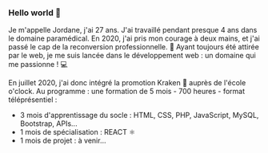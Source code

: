 ### Hello world 👋

Je m'appelle Jordane, j'ai 27 ans.
J'ai travaillé pendant presque 4 ans dans le domaine paramédical. 
En 2020, j'ai pris mon courage à deux mains, et j'ai passé le cap de la reconversion professionnelle. 🚀
Ayant toujours été attirée par le web, je me suis lancée dans le développement web : un domaine qui me passionne ! 💻

En juillet 2020, j'ai donc intégré la promotion Kraken 🐙 auprès de l'école o'clock.
Au programme : une formation de 5 mois - 700 heures - format téléprésentiel :
- 3 mois d'apprentissage du socle : HTML, CSS, PHP, JavaScript, MySQL, Bootstrap, APIs...
- 1 mois de spécialisation : REACT ⚛️
- 1 mois de projet : à venir...

<!--
**Jordane-Kraken/Jordane-Kraken** is a ✨ _special_ ✨ repository because its `README.md` (this file) appears on your GitHub profile.

Here are some ideas to get you started:

- 🔭 I’m currently working on ...
- 🌱 I’m currently learning ...
- 👯 I’m looking to collaborate on ...
- 🤔 I’m looking for help with ...
- 💬 Ask me about ...
- 📫 How to reach me: ...
- 😄 Pronouns: ...
- ⚡ Fun fact: ...
-->
